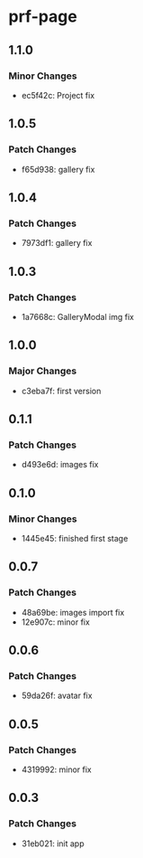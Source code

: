 # prf-page

## 1.1.0

### Minor Changes

- ec5f42c: Project fix

## 1.0.5

### Patch Changes

- f65d938: gallery fix

## 1.0.4

### Patch Changes

- 7973df1: gallery fix

## 1.0.3

### Patch Changes

- 1a7668c: GalleryModal img fix

## 1.0.0

### Major Changes

- c3eba7f: first version

## 0.1.1

### Patch Changes

- d493e6d: images fix

## 0.1.0

### Minor Changes

- 1445e45: finished first stage

## 0.0.7

### Patch Changes

- 48a69be: images import fix
- 12e907c: minor fix

## 0.0.6

### Patch Changes

- 59da26f: avatar fix

## 0.0.5

### Patch Changes

- 4319992: minor fix

## 0.0.3

### Patch Changes

- 31eb021: init app
